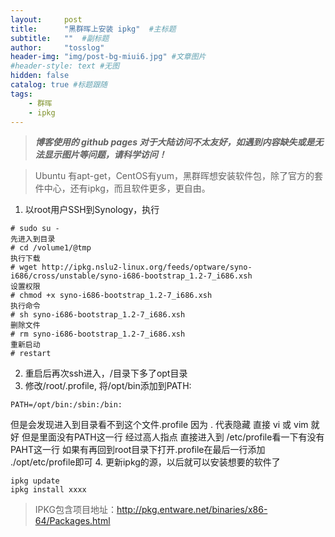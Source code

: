 ```yaml
---
layout:     post 
title:      "黑群晖上安装 ipkg"  #主标题
subtitle:   ""  #副标题
author:     "tosslog" 
header-img: "img/post-bg-miui6.jpg" #文章图片
#header-style: text #无图
hidden: false
catalog: true #标题跟随
tags: 
    - 群晖
    - ipkg
---
```

> ***博客使用的 github pages 对于大陆访问不太友好，如遇到内容缺失或是无法显示图片等问题，请科学访问！***

> Ubuntu 有apt-get，CentOS有yum，黑群晖想安装软件包，除了官方的套件中心，还有ipkg，而且软件更多，更自由。

1. 以root用户SSH到Synology，执行
```shell
# sudo su -
先进入到目录
# cd /volume1/@tmp
执行下载
# wget http://ipkg.nslu2-linux.org/feeds/optware/syno-i686/cross/unstable/syno-i686-bootstrap_1.2-7_i686.xsh
设置权限
# chmod +x syno-i686-bootstrap_1.2-7_i686.xsh
执行命令
# sh syno-i686-bootstrap_1.2-7_i686.xsh
删除文件
# rm syno-i686-bootstrap_1.2-7_i686.xsh
重新启动
# restart
```
2. 重启后再次ssh进入，/目录下多了opt目录
3. 修改/root/.profile, 将/opt/bin添加到PATH:
```shell
PATH=/opt/bin:/sbin:/bin:
```
但是会发现进入到目录看不到这个文件.profile 因为 . 代表隐藏 直接 vi 或 vim 就好
但是里面没有PATH这一行 经过高人指点 直接进入到 /etc/profile看一下有没有PAHT这一行
如果有再回到root目录下打开.profile在最后一行添加 ./opt/etc/profile即可
4. 更新ipkg的源，以后就可以安装想要的软件了
```shell
ipkg update
ipkg install xxxx
```

> IPKG包含项目地址：http://pkg.entware.net/binaries/x86-64/Packages.html



